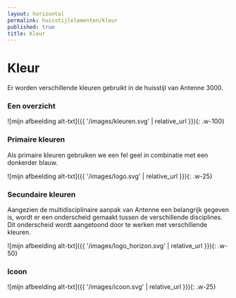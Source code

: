 ```yaml
---
layout: horizontal
permalink: huisstijlelementen/kleur
published: true
title: Kleur
---
```


# Kleur

Er worden verschillende kleuren gebruikt in de huisstijl van Antenne 3000.

### Een overzicht

![mijn afbeelding alt-txt]({{ '/images/kleuren.svg' | relative_url }}){: .w-100}

### Primaire kleuren

Als primaire kleuren gebruiken we een fel geel in combinatie met een donkerder blauw. 
  
![mijn afbeelding alt-txt]({{ '/images/logo.svg' | relative_url }}){: .w-25}

### Secundaire kleuren
Aangezien de multidisciplinaire aanpak van Antenne een belangrijk gegeven is, wordt er een onderscheid gemaakt tussen de verschillende disciplines. Dit onderscheid wordt aangetoond door te werken met verschillende kleuren.

![mijn afbeelding alt-txt]({{ '/images/logo_horizon.svg' | relative_url }}){: .w-50}

### Icoon

![mijn afbeelding alt-txt]({{ '/images/icoon.svg' | relative_url }}){: .w-25}